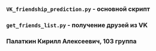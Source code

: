 ### `VK_friendship_prediction.py` - основной скрипт 
### `get_friends_list.py` - получение друзей из VK

### Палаткин Кирилл Алексеевич, 103 группа
